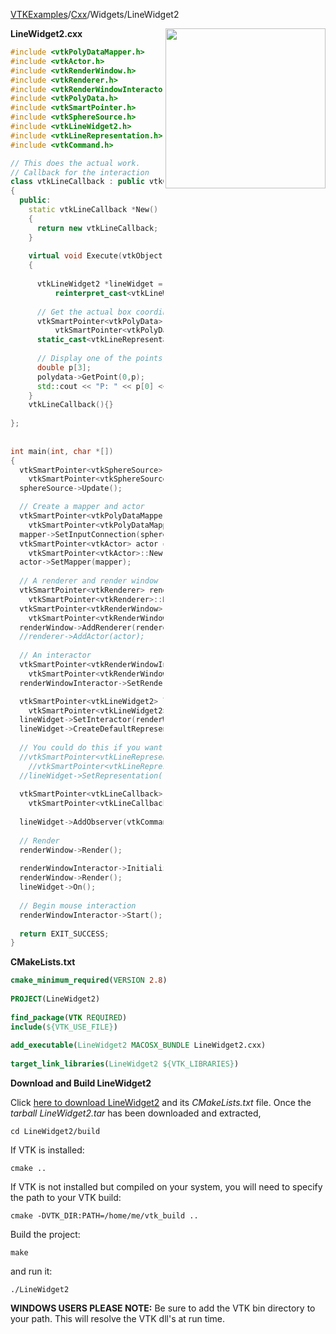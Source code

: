[VTKExamples](Home)/[Cxx](Cxx)/Widgets/LineWidget2

<img align="right" src="https://github.com/lorensen/VTKExamples/raw/master/Testing/Baseline/Widgets/TestLineWidget2.png" width="256" />

**LineWidget2.cxx**
```c++
#include <vtkPolyDataMapper.h>
#include <vtkActor.h>
#include <vtkRenderWindow.h>
#include <vtkRenderer.h>
#include <vtkRenderWindowInteractor.h>
#include <vtkPolyData.h>
#include <vtkSmartPointer.h>
#include <vtkSphereSource.h>
#include <vtkLineWidget2.h>
#include <vtkLineRepresentation.h>
#include <vtkCommand.h>

// This does the actual work.
// Callback for the interaction
class vtkLineCallback : public vtkCommand
{
  public:
    static vtkLineCallback *New()
    {
      return new vtkLineCallback;
    }
    
    virtual void Execute(vtkObject *caller, unsigned long, void*)
    {
      
      vtkLineWidget2 *lineWidget = 
          reinterpret_cast<vtkLineWidget2*>(caller);
      
      // Get the actual box coordinates of the line
      vtkSmartPointer<vtkPolyData> polydata = 
          vtkSmartPointer<vtkPolyData>::New();
      static_cast<vtkLineRepresentation*>(lineWidget->GetRepresentation())->GetPolyData (polydata);
      
      // Display one of the points, just so we know it's working
      double p[3];
      polydata->GetPoint(0,p);
      std::cout << "P: " << p[0] << " " << p[1] << " " << p[2] << std::endl;
    }
    vtkLineCallback(){}
    
};
 
 
int main(int, char *[])
{
  vtkSmartPointer<vtkSphereSource> sphereSource = 
    vtkSmartPointer<vtkSphereSource>::New();
  sphereSource->Update();

  // Create a mapper and actor
  vtkSmartPointer<vtkPolyDataMapper> mapper = 
    vtkSmartPointer<vtkPolyDataMapper>::New();
  mapper->SetInputConnection(sphereSource->GetOutputPort());
  vtkSmartPointer<vtkActor> actor = 
    vtkSmartPointer<vtkActor>::New();
  actor->SetMapper(mapper);
  
  // A renderer and render window
  vtkSmartPointer<vtkRenderer> renderer = 
    vtkSmartPointer<vtkRenderer>::New();
  vtkSmartPointer<vtkRenderWindow> renderWindow = 
    vtkSmartPointer<vtkRenderWindow>::New();
  renderWindow->AddRenderer(renderer);
  //renderer->AddActor(actor);
  
  // An interactor
  vtkSmartPointer<vtkRenderWindowInteractor> renderWindowInteractor = 
    vtkSmartPointer<vtkRenderWindowInteractor>::New();
  renderWindowInteractor->SetRenderWindow(renderWindow);

  vtkSmartPointer<vtkLineWidget2> lineWidget = 
    vtkSmartPointer<vtkLineWidget2>::New();
  lineWidget->SetInteractor(renderWindowInteractor);
  lineWidget->CreateDefaultRepresentation();
  
  // You could do this if you want to set properties at this point:
  //vtkSmartPointer<vtkLineRepresentation> lineRepresentation = 
    //vtkSmartPointer<vtkLineRepresentation>::New();
  //lineWidget->SetRepresentation(lineRepresentation);
    
  vtkSmartPointer<vtkLineCallback> lineCallback = 
    vtkSmartPointer<vtkLineCallback>::New();
   
  lineWidget->AddObserver(vtkCommand::InteractionEvent,lineCallback);
  
  // Render
  renderWindow->Render();
  
  renderWindowInteractor->Initialize();
  renderWindow->Render();
  lineWidget->On();
  
  // Begin mouse interaction
  renderWindowInteractor->Start();
  
  return EXIT_SUCCESS;
}
```
**CMakeLists.txt**
```cmake
cmake_minimum_required(VERSION 2.8)
 
PROJECT(LineWidget2)
 
find_package(VTK REQUIRED)
include(${VTK_USE_FILE})
 
add_executable(LineWidget2 MACOSX_BUNDLE LineWidget2.cxx)
 
target_link_libraries(LineWidget2 ${VTK_LIBRARIES})
```

**Download and Build LineWidget2**

Click [here to download LineWidget2](https://github.com/lorensen/VTKWikiExamplesTarballs/raw/master/LineWidget2.tar) and its *CMakeLists.txt* file.
Once the *tarball LineWidget2.tar* has been downloaded and extracted,
```
cd LineWidget2/build 
```
If VTK is installed:
```
cmake ..
```
If VTK is not installed but compiled on your system, you will need to specify the path to your VTK build:
```
cmake -DVTK_DIR:PATH=/home/me/vtk_build ..
```
Build the project:
```
make
```
and run it:
```
./LineWidget2
```
**WINDOWS USERS PLEASE NOTE:** Be sure to add the VTK bin directory to your path. This will resolve the VTK dll's at run time.


